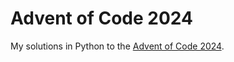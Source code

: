 # Advent of Code 2024

My solutions in Python to the [Advent of Code 2024](https://adventofcode.com/2024).
